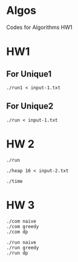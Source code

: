 # Algos
Codes for Algorithms HW1

# HW1 

## For Unique1
```
./run1 < input-1.txt
```

## For Unique2
```
./run < input-1.txt
```

# HW 2
```
./run
```

```
./heap 16 < input-2.txt 
```

```
./time
```
# HW 3

```
./com naive
./com greedy
./com dp

./run naive
./run greedy
./run dp
```
